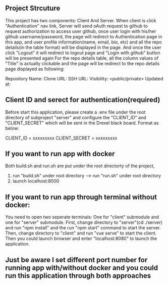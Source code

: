 ## Project Strcuture
This project has two components: Client And Server. When client is click "Authentication" nav link, Server will send oAuth request to github to request authorization to access user github, once user login with his/her github username/password, the page will redirect to Authentication page in this app, and user profile information(name, email, bio, etc) and all the repo details(in the table format) will be displayed in the page. And once the user click "Logout" it will redirect to logout page and "Login with github" button will be presented again
For the repo details table, all the column values of "Title" is actually clickable and the page will be redirect to the repo details page displayed as following:

Repository Name: <Your repo name>
Clone URL: <Your Clone URL>
SSH URL: <Your SSH URL>
Visibility: <public/private>
Updated at: <last update date>

## Client ID and serect for authentication(required)
Before start this application, please create a .env file under the root directory of subproject "server" and configure the "CLIENT_ID" and "CLIENT_SECRET" which will be sent in the Drexel black board. Format as below:

CLIENT_ID = xxxxxxxxx
CLIENT_SECRET = xxxxxxxxx

## If you want to run app with docker
Both build.sh and run.sh are put under the root directorty of the project, 
1. run "build.sh" under root directory --> run "run.sh" under root directory 
2. launch localhost:8000

## If you want to run app through terminal without docker:
You need to open two seperate terminals: One for "client" submodule and one for "server" submodule. First, change directory to "server"(cd ./server) and run "npm install" and the run "npm start" command to start the server. Then, change directory to "client" and run "vue serve" to start the client. Then you could launch browser and enter "localhost:8080" to launch the application.

## Just be aware I set different port number for running app with/without docker and you could run this application through both approaches